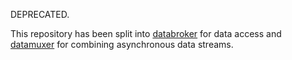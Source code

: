 DEPRECATED.

This repository has been split into
[databroker](https://github.com/NSLS-II/databroker) for data access and
[datamuxer](https://github.com/NSLS-II/datamuxer) for combining asynchronous
data streams.
